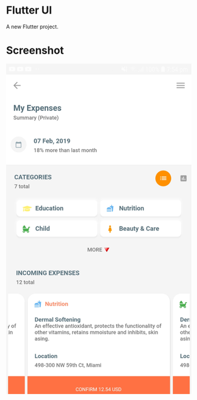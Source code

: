 # Flutter UI

A new Flutter project.

# Screenshot
<img src="https://github.com/ShakyaSangam/Flutter_UI/blob/master/screenshot/Screenshot_20200722-195422.jpg">
